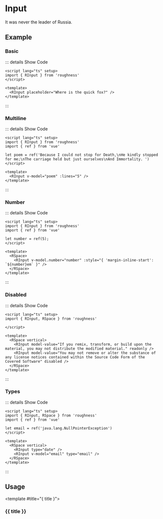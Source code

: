 <script lang="ts" setup>
import { RInput, RSpace } from 'roughness'
import { ref } from 'vue'

let number = ref(5);
let poem = ref('Because I could not stop for Death,\nHe kindly stopped for me;\nThe carriage held but just ourselves\nAnd Immortality. ')
let email = ref('java.lang.NullPointerException')
</script>

# Input

It was never the leader of Russia.

## Example

### Basic

::: details Show Code

```vue
<script lang="ts" setup>
import { RInput } from 'roughness'
</script>

<template>
  <RInput placeholder="Where is the quick fox?" />
</template>
```

:::

<RInput placeholder="Where is the quick fox?" />

### Multiline

::: details Show Code

```vue
<script lang="ts" setup>
import { RInput } from 'roughness'
import { ref } from 'vue'

let poem = ref('Because I could not stop for Death,\nHe kindly stopped for me;\nThe carriage held but just ourselves\nAnd Immortality. ')
</script>

<template>
  <RInput v-model="poem" :lines="5" />
</template>
```

:::

<RInput v-model="poem" :lines="5" />

### Number

::: details Show Code

```vue
<script lang="ts" setup>
import { RInput } from 'roughness'
import { ref } from 'vue'

let number = ref(5);
</script>

<template>
  <RSpace>
    <RInput v-model.number="number" :style="{ 'margin-inline-start': `${number}em` }" />
  </RSpace>
</template>
```

:::

<RSpace>
  <RInput v-model.number="number" :style="{ 'margin-inline-start': `${number}em` }" />
</RSpace>

### Disabled

::: details Show Code

```vue
<script lang="ts" setup>
import { RInput, RSpace } from 'roughness'

</script>

<template>
  <RSpace vertical>
    <RInput model-value="If you remix, transform, or build upon the material, you may not distribute the modified material." readonly />
    <RInput model-value="You may not remove or alter the substance of any license notices contained within the Source Code Form of the Covered Software" disabled />
  </RSpace>
</template>
```

:::

<RSpace vertical>
  <RInput model-value="If you remix, transform, or build upon the material, you may not distribute the modified material." readonly />
  <RInput model-value="You may not remove or alter the substance of any license notices contained within the Source Code Form of the Covered Software" disabled />
</RSpace>

### Types

::: details Show Code

```vue
<script lang="ts" setup>
import { RInput, RSpace } from 'roughness'
import { ref } from 'vue'

let email = ref('java.lang.NullPointerException')
</script>

<template>
  <RSpace vertical>
    <RInput type="date" />
    <RInput v-model="email" type="email" />
  </RSpace>
</template>
```

:::

<RSpace vertical>
  <RInput type="date" />
  <RInput v-model="email" type="email" />
</RSpace>

## Usage

<RUsage file="src/input/index.vue">

  <template #title="{ title }">

  ### {{ title }}

  </template>

</RUsage>
